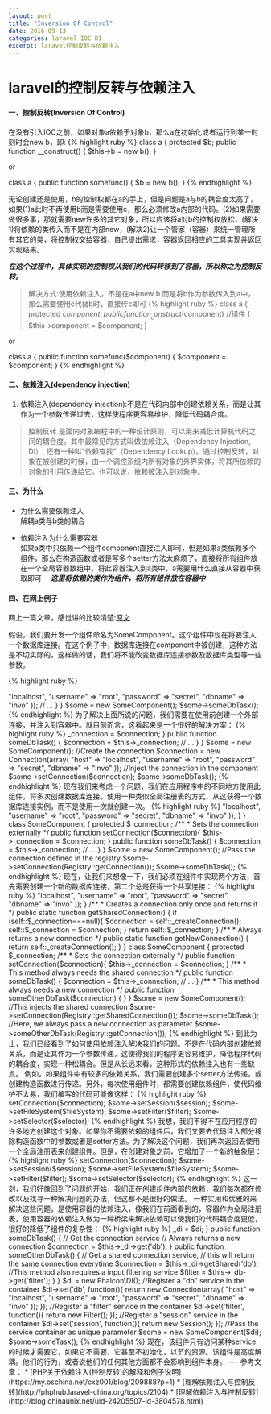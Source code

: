 ```yaml
---
layout: post
title: "Inversion Of Control"
date: 2016-09-13
categories: laravel IOC DI
excerpt: laravel控制反转与依赖注入
---
```


# laravel的控制反转与依赖注入

####  一、控制反转(Inversion Of Control)

在没有引入IOC之前，如果对象a依赖于对象b，那么a在初始化或者运行到某一时刻时会new b，即:
{% highlight ruby %}
class a
{
    protected $b;
    public function __construct()
    {
        $this->b = new b();
    }

or

class a
{
    public function somefunc()
    {
        $b = new b();
    }
{% endhighlight %}

无论创建还是使用，b的控制权都在a的手上，但是问题是a与b的耦合度太高了，如果(1)a此时不再使用b而是需要使用c，那么必须修改a内部的代码。(2)如果需要做很多事，那就需要new许多的其它对象，所以应该将a对b的控制权放松，(解决1)将依赖的类传入而不是在内部new，(解决2)让一个管家（容器）来统一管理所有其它的类，将控制权交给容器，自己提出需求，容器返回相应的工具实现并返回实现结果。

***在这个过程中，具体实现的控制权从我们的代码转移到了容器，所以称之为控制反转。***

> 解决方式:使用依赖注入，不是在a中new b 而是将b作为参数传入到a中，那么需要使用c代替b时，直接传c即可
{% highlight ruby %}
class a
{
    protected $component;
    public function __construct($component)  //组件
    {
        $this->component = $component;
    }

or

class a
{
    public function somefunc($component)
    {
        $component = $component;
    }
{% endhighlight %}

#### 二、依赖注入(dependency injection)
1. 依赖注入(dependency injection):不是在代码内部中创建依赖关系，而是让其作为一个参数传递过去，这样使程序更容易维护，降低代码耦合度。

> 控制反转 是面向对象编程中的一种设计原则，可以用来减低计算机代码之间的耦合度。其中最常见的方式叫做依赖注入（Dependency Injection, DI）, 还有一种叫"依赖查找"（Dependency Lookup）。通过控制反转，对象在被创建的时候，由一个调控系统内所有对象的外界实体，将其所依赖的对象的引用传递给它。也可以说，依赖被注入到对象中。

#### 三、为什么
* 为什么需要依赖注入  
  解耦a类与b类的耦合

* 依赖注入为什么需要容器  
  如果a类中只依赖一个组件component直接注入即可，但是如果a类依赖多个组件，那么在构造函数或者是写多个setter方法太麻烦了，直接将所有组件放在一个全局容器数组中，将此容器注入到a类中，a需要用什么直接从容器中获取即可　
  ***这里将依赖的类作为组件，将所有组件放在容器中***

#### 四、在网上例子
网上一篇文章，感觉讲的比较清楚:[原文](https://my.oschina.net/cxz001/blog/209888?p=1)

  假设，我们要开发一个组件命名为SomeComponent。这个组件中现在将要注入一个数据库连接。在这个例子中，数据库连接在component中被创建，这种方法是不切实际的，这样做的话，我们将不能改变数据库连接参数及数据库类型等一些参数。

{% highlight ruby %}
<?php

class SomeComponent
{

    /**
     * The instantiation of the connection is hardcoded inside
     * the component so is difficult to replace it externally
     * or change its behavior
     */
    public function someDbTask()
    {
        $connection = new Connection(array(
            "host" => "localhost",
            "username" => "root",
            "password" => "secret",
            "dbname" => "invo"
        ));

        // ...
    }

}

$some = new SomeComponent();
$some->someDbTask();
{% endhighlight %}

  为了解决上面所说的问题，我们需要在使用前创建一个外部连接，并注入到容器中。就目前而言，这看起来是一个很好的解决方案：

{% highlight ruby %}
<?php

class SomeComponent
{

    protected $_connection;

    /**
     * Sets the connection externally
     */
    public function setConnection($connection)
    {
        $this->_connection = $connection;
    }

    public function someDbTask()
    {
        $connection = $this->_connection;

        // ...
    }

}

$some = new SomeComponent();

//Create the connection
$connection = new Connection(array(
    "host" => "localhost",
    "username" => "root",
    "password" => "secret",
    "dbname" => "invo"
));

//Inject the connection in the component
$some->setConnection($connection);

$some->someDbTask();
{% endhighlight %}

现在我们来考虑一个问题，我们在应用程序中的不同地方使用此组件，将多次创建数据库连接。使用一种类似全局注册表的方式，从这获得一个数据库连接实例，而不是使用一次就创建一次。

{% highlight ruby %}
<?php

class Registry
{

    /**
     * Returns the connection
     */
    public static function getConnection()
    {
       return new Connection(array(
            "host" => "localhost",
            "username" => "root",
            "password" => "secret",
            "dbname" => "invo"
        ));
    }

}

class SomeComponent
{

    protected $_connection;

    /**
     * Sets the connection externally
     */
    public function setConnection($connection){
        $this->_connection = $connection;
    }

    public function someDbTask()
    {
        $connection = $this->_connection;

        // ...
    }

}

$some = new SomeComponent();

//Pass the connection defined in the registry
$some->setConnection(Registry::getConnection());

$some->someDbTask();
{% endhighlight %}

现在，让我们来想像一下，我们必须在组件中实现两个方法，首先需要创建一个新的数据库连接，第二个总是获得一个共享连接：

{% highlight ruby %}
<?php

class Registry
{

    protected static $_connection;

    /**
     * Creates a connection
     */
    protected static function _createConnection()
    {
        return new Connection(array(
            "host" => "localhost",
            "username" => "root",
            "password" => "secret",
            "dbname" => "invo"
        ));
    }

    /**
     * Creates a connection only once and returns it
     */
    public static function getSharedConnection()
    {
        if (self::$_connection===null){
            $connection = self::_createConnection();
            self::$_connection = $connection;
        }
        return self::$_connection;
    }

    /**
     * Always returns a new connection
     */
    public static function getNewConnection()
    {
        return self::_createConnection();
    }

}

class SomeComponent
{

    protected $_connection;

    /**
     * Sets the connection externally
     */
    public function setConnection($connection){
        $this->_connection = $connection;
    }

    /**
     * This method always needs the shared connection
     */
    public function someDbTask()
    {
        $connection = $this->_connection;

        // ...
    }

    /**
     * This method always needs a new connection
     */
    public function someOtherDbTask($connection)
    {

    }

}

$some = new SomeComponent();

//This injects the shared connection
$some->setConnection(Registry::getSharedConnection());

$some->someDbTask();

//Here, we always pass a new connection as parameter
$some->someOtherDbTask(Registry::getConnection());
{% endhighlight %}

到此为止，我们已经看到了如何使用依赖注入解决我们的问题。不是在代码内部创建依赖关系，而是让其作为一个参数传递，这使得我们的程序更容易维护，降低程序代码的耦合度，实现一种松耦合。但是从长远来看，这种形式的依赖注入也有一些缺点。

例如，如果组件中有较多的依赖关系，我们需要创建多个setter方法传递，或创建构造函数进行传递。另外，每次使用组件时，都需要创建依赖组件，使代码维护不太易，我们编写的代码可能像这样：

{% highlight ruby %}
<?php

//Create the dependencies or retrieve them from the registry
$connection = new Connection();
$session = new Session();
$fileSystem = new FileSystem();
$filter = new Filter();
$selector = new Selector();

//Pass them as constructor parameters
$some = new SomeComponent($connection, $session, $fileSystem, $filter, $selector);

// ... or using setters

$some->setConnection($connection);
$some->setSession($session);
$some->setFileSystem($fileSystem);
$some->setFilter($filter);
$some->setSelector($selector);
{% endhighlight %}

我想，我们不得不在应用程序的许多地方创建这个对象。如果你不需要依赖的组件后，我们又要去代码注入部分移除构造函数中的参数或者是setter方法。为了解决这个问题，我们再次返回去使用一个全局注册表来创建组件。但是，在创建对象之前，它增加了一个新的抽象层：


{% highlight ruby %}
<?php
class SomeComponent
{

    // ...

    /**
     * Define a factory method to create SomeComponent instances injecting its dependencies
     */
    public static function factory()
    {

        $connection = new Connection();
        $session = new Session();
        $fileSystem = new FileSystem();
        $filter = new Filter();
        $selector = new Selector();

        return new self($connection, $session, $fileSystem, $filter, $selector);
    }

}
//Create the dependencies or retrieve them from the registry
$connection = new Connection();
$session = new Session();
$fileSystem = new FileSystem();
$filter = new Filter();
$selector = new Selector();

//Pass them as constructor parameters
$some = new SomeComponent($connection, $session, $fileSystem, $filter, $selector);

// ... or using setters

$some->setConnection($connection);
$some->setSession($session);
$some->setFileSystem($fileSystem);
$some->setFilter($filter);
$some->setSelector($selector);
{% endhighlight %}

这一刻，我们好像回到了问题的开始，我们正在创建组件内部的依赖，我们每次都在修改以及找寻一种解决问题的办法，但这都不是很好的做法。

一种实用和优雅的来解决这些问题，是使用容器的依赖注入，像我们在前面看到的，容器作为全局注册表，使用容器的依赖注入做为一种桥梁来解决依赖可以使我们的代码耦合度更低，很好的降低了组件的复杂性：


{% highlight ruby %}
<?php

class SomeComponent
{

    protected $_di;

    public function __construct($di)
    {
        $this->_di = $di;
    }

    public function someDbTask()
    {

        // Get the connection service
        // Always returns a new connection
        $connection = $this->_di->get('db');

    }

    public function someOtherDbTask()
    {

        // Get a shared connection service,
        // this will return the same connection everytime
        $connection = $this->_di->getShared('db');

        //This method also requires a input filtering service
        $filter = $this->_db->get('filter');

    }

}

$di = new Phalcon\DI();

//Register a "db" service in the container
$di->set('db', function(){
    return new Connection(array(
        "host" => "localhost",
        "username" => "root",
        "password" => "secret",
        "dbname" => "invo"
    ));
});

//Register a "filter" service in the container
$di->set('filter', function(){
    return new Filter();
});

//Register a "session" service in the container
$di->set('session', function(){
    return new Session();
});

//Pass the service container as unique parameter
$some = new SomeComponent($di);

$some->someTask();
{% endhighlight %}

现在，该组件只有访问某种service的时候才需要它，如果它不需要，它甚至不初始化，以节约资源。该组件是高度解耦。他们的行为，或者说他们的任何其他方面都不会影响到组件本身。

---
参考文章：  
* [PHP关于依赖注入(控制反转)的解释和例子说明](https://my.oschina.net/cxz001/blog/209888?p=1)  
* [理解依赖注入与控制反转](http://phphub.laravel-china.org/topics/2104)  
* [理解依赖注入与控制反转](http://blog.chinaunix.net/uid-24205507-id-3804578.html)  


